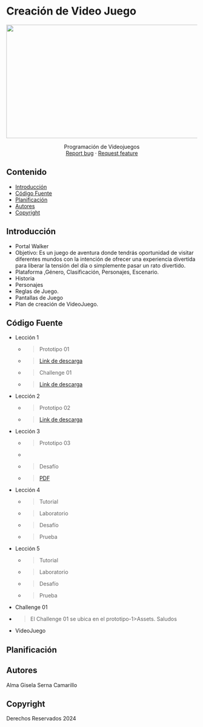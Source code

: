 # Creación de Video Juego
<p align="center">
    <img src="https://wallpapercave.com/wp/wp7854191.jpg" alt="Logo" width=1200 height=300>

  <p align="center">
    Programación de Videojuegos 
    <br>
    <a href="https://reponame/issues/new?template=bug.md">Report bug</a>
    ·
    <a href="https://reponame/issues/new?template=feature.md&labels=feature">Request feature</a>
  </p>
</p>


## Contenido

- [Introducción](#introducción)
- [Código Fuente](#código-fuente)
- [Planificación](#planificación)
- [Autores](#autores)
- [Copyright](#copyright)


## Introducción

- Portal Walker
- Objetivo: Es un juego de aventura donde tendrás oportunidad de visitar diferentes mundos con la intención de ofrecer una experiencia divertida para liberar la tensión del día o simplemente pasar un rato divertido.
- Plataforma ,Género, Clasificación, Personajes, Escenario.
- Historia
- Personajes
- Reglas de Juego.
- Pantallas de Juego
- Plan de creación de VideoJuego.

## Código Fuente

* Lección 1
  * > Prototipo 01
  * ><a href="https://drive.google.com/file/d/1VIQydYZ3vDcm753kaNkYkQZKlxu_rBJ5/view?usp=drive_link">Link de descarga</a>
  * > Challenge 01
  * ><a href="https://drive.google.com/file/d/1CgbbS4KDLQ6DGJD99cuKyY-d0x5YbQ1w/view?usp=drive_link">Link de descarga</a> 
* Lección 2
  * > Prototipo 02 
  * ><a href="https://github.com/ProgramacionVideojuegos2/Prototipo2">Link de descarga</a>
* Lección 3
  * > Prototipo 03
  * ><a href="https://drive.google.com/file/d/1a47Wwyd1E_GUdwKoWeOHWNvQJTWL66zk/view?usp=sharing"></a>
  * > Desafío
  * ><a href="https://drive.google.com/file/d/1a47Wwyd1E_GUdwKoWeOHWNvQJTWL66zk/view?usp=sharing">PDF</a>
* Lección 4
  * > Tutorial
  * > Laboratorio
  * > Desafío
  * > Prueba
* Lección 5
  * > Tutorial
  * > Laboratorio
  * > Desafío
  * > Prueba
* Challenge 01
 * > El Challenge 01 se ubica en el prototipo-1>Assets.
Saludos
   
* VideoJuego

## Planificación

## Autores
Alma Gisela Serna Camarillo

## Copyright
Derechos Reservados 2024
